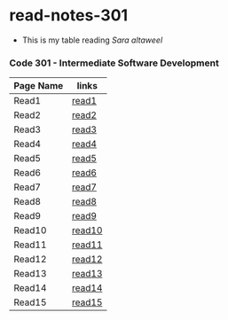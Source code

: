 # read-notes-301

- This is my table reading 
 *Sara altaweel*

### Code 301 - Intermediate Software Development

| Page Name | links |
|-----------|-------|
| Read1     |[read1](https://saraaltaweel.github.io/read-notes-301/read1)|
| Read2     |[read2](https://saraaltaweel.github.io/read-notes-301/read2)|
| Read3     |[read3](https://saraaltaweel.github.io/read-notes-301/read3)|
| Read4     |[read4](https://saraaltaweel.github.io/read-notes-301/read4)|
| Read5     |[read5](https://saraaltaweel.github.io/read-notes-301/read5)|
| Read6     |[read6](https://saraaltaweel.github.io/read-notes-301/read6)|
| Read7     |[read7](https://saraaltaweel.github.io/read-notes-301/read7)|
| Read8     |[read8](https://saraaltaweel.github.io/read-notes-301/read8)|
| Read9     |[read9](https://saraaltaweel.github.io/read-notes-301/read9)|
| Read10    |[read10](https://saraaltaweel.github.io/read-notes-301/read10)|
| Read11    |[read11](https://saraaltaweel.github.io/read-notes-301/read11)|
| Read12    |[read12](https://saraaltaweel.github.io/read-notes-301/read12)|
| Read13    |[read13](https://saraaltaweel.github.io/read-notes-301/read13)|
| Read14    |[read14](https://saraaltaweel.github.io/read-notes-301/read14)|
| Read15    |[read15](https://saraaltaweel.github.io/read-notes-301/read15)|